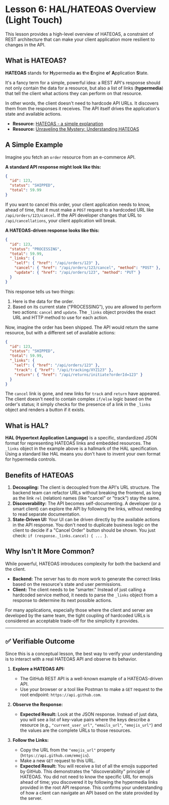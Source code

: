 # Lesson 6: HAL/HATEOAS Overview (Light Touch)

This lesson provides a high-level overview of HATEOAS, a constraint of REST architecture that can make your client application more resilient to changes in the API.

## What is HATEOAS?

**HATEOAS** stands for **H**ypermedia **a**s **t**he **E**ngine **o**f **A**pplication **S**tate.

It's a fancy term for a simple, powerful idea: a REST API's response should not only contain the data for a resource, but also a list of links (**hypermedia**) that tell the client what actions they can perform on that resource.

In other words, the client doesn't need to hardcode API URLs. It discovers them from the responses it receives. The API itself drives the application's state and available actions.

- **Resource:** [HATEOAS - a simple explanation](https://www.e4developer.com/2018/02/16/hateoas-simple-explanation/)
- **Resource:** [Unraveling the Mystery: Understanding HATEOAS](https://nordicapis.com/unraveling-the-mystery-understanding-hateoas/)

## A Simple Example

Imagine you fetch an `order` resource from an e-commerce API.

**A standard API response might look like this:**
```json
{
  "id": 123,
  "status": "SHIPPED",
  "total": 59.99
}
```
If you want to cancel this order, your client application needs to know, ahead of time, that it must make a `POST` request to a hardcoded URL like `/api/orders/123/cancel`. If the API developer changes that URL to `/api/cancellations`, your client application will break.

**A HATEOAS-driven response looks like this:**
```json
{
  "id": 123,
  "status": "PROCESSING",
  "total": 59.99,
  "_links": {
    "self": { "href": "/api/orders/123" },
    "cancel": { "href": "/api/orders/123/cancel", "method": "POST" },
    "update": { "href": "/api/orders/123", "method": "PUT" }
  }
}
```
This response tells us two things:
1.  Here is the data for the order.
2.  Based on its current state ("PROCESSING"), you are allowed to perform two actions: `cancel` and `update`. The `_links` object provides the exact URL and HTTP method to use for each action.

Now, imagine the order has been shipped. The API would return the same resource, but with a different set of available actions:
```json
{
  "id": 123,
  "status": "SHIPPED",
  "total": 59.99,
  "_links": {
    "self": { "href": "/api/orders/123" },
    "track": { "href": "/api/tracking/XYZ123" },
    "return": { "href": "/api/returns/initiate?orderId=123" }
  }
}
```
The `cancel` link is gone, and new links for `track` and `return` have appeared. The client doesn't need to contain complex `if/else` logic based on the order's status; it simply checks for the presence of a link in the `_links` object and renders a button if it exists.

## What is HAL?

**HAL (Hypertext Application Language)** is a specific, standardized JSON format for representing HATEOAS links and embedded resources. The `_links` object in the example above is a hallmark of the HAL specification. Using a standard like HAL means you don't have to invent your own format for hypermedia controls.

## Benefits of HATEOAS

1.  **Decoupling:** The client is decoupled from the API's URL structure. The backend team can refactor URLs without breaking the frontend, as long as the link `rel` (relation) names (like "cancel" or "track") stay the same.
2.  **Discoverability:** The API becomes self-documenting. A developer (or a smart client) can explore the API by following the links, without needing to read separate documentation.
3.  **State-Driven UI:** Your UI can be driven directly by the available actions in the API response. You don't need to duplicate business logic on the client to decide if a "Cancel Order" button should be shown. You just check: `if (response._links.cancel) { ... }`.

## Why Isn't It More Common?

While powerful, HATEOAS introduces complexity for both the backend and the client.
-   **Backend:** The server has to do more work to generate the correct links based on the resource's state and user permissions.
-   **Client:** The client needs to be "smarter." Instead of just calling a hardcoded service method, it needs to parse the `_links` object from a response to determine its next possible actions.

For many applications, especially those where the client and server are developed by the same team, the tight coupling of hardcoded URLs is considered an acceptable trade-off for the simplicity it provides.

---

## ✅ Verifiable Outcome

Since this is a conceptual lesson, the best way to verify your understanding is to interact with a real HATEOAS API and observe its behavior.

1.  **Explore a HATEOAS API:**
    -   The GitHub REST API is a well-known example of a HATEOAS-driven API.
    -   Use your browser or a tool like Postman to make a `GET` request to the root endpoint: `https://api.github.com`.

2.  **Observe the Response:**
    -   **Expected Result:** Look at the JSON response. Instead of just data, you will see a list of key-value pairs where the keys describe a resource (e.g., `"current_user_url"`, `"emails_url"`, `"emojis_url"`) and the values are the complete URLs to those resources.

3.  **Follow the Links:**
    -   Copy the URL from the `"emojis_url"` property (`https://api.github.com/emojis`).
    -   Make a new `GET` request to this URL.
    -   **Expected Result:** You will receive a list of all the emojis supported by GitHub. This demonstrates the "discoverability" principle of HATEOAS. You did not need to know the specific URL for emojis ahead of time; you discovered it by following the hypermedia links provided in the root API response. This confirms your understanding of how a client can navigate an API based on the state provided by the server.